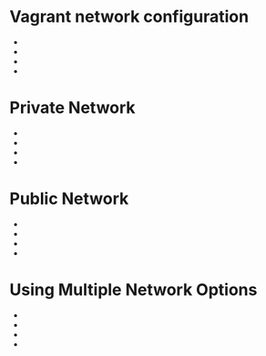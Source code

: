 # Vagrant network configuration
- 
- 
- 
- 


# Private Network
- 
- 
- 
- 


# Public Network
- 
- 
- 
- 


# Using Multiple Network Options
- 
- 
- 
- 

